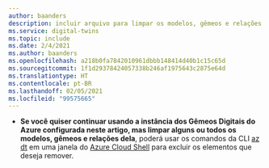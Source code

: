 ```yaml
---
author: baanders
description: incluir arquivo para limpar os modelos, gêmeos e relações de uma instância dos Gêmeos Digitais do Azure
ms.service: digital-twins
ms.topic: include
ms.date: 2/4/2021
ms.author: baanders
ms.openlocfilehash: a218b0fa7842010961dbbb148414d40b1c15c65d
ms.sourcegitcommit: 1f1d29378424057338b246af1975643c2875e64d
ms.translationtype: HT
ms.contentlocale: pt-BR
ms.lasthandoff: 02/05/2021
ms.locfileid: "99575665"
---
```

* **Se você quiser continuar usando a instância dos Gêmeos Digitais do Azure configurada neste artigo, mas limpar alguns ou todos os modelos, gêmeos e relações dela**, poderá usar os comandos da CLI [az dt](/cli/azure/ext/azure-iot/dt?view=azure-cli-latest&preserve-view=true) em uma janela do [Azure Cloud Shell](https://shell.azure.com) para excluir os elementos que deseja remover.